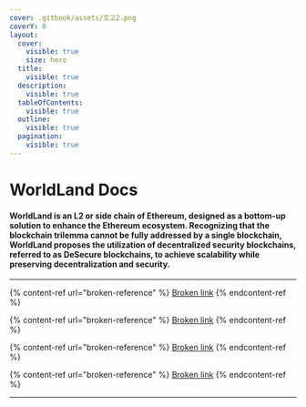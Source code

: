 ```yaml
---
cover: .gitbook/assets/로고2.png
coverY: 0
layout:
  cover:
    visible: true
    size: hero
  title:
    visible: true
  description:
    visible: true
  tableOfContents:
    visible: true
  outline:
    visible: true
  pagination:
    visible: true
---
```


# WorldLand Docs

#### WorldLand is an L2 or side chain of Ethereum, designed as a bottom-up solution to enhance the Ethereum ecosystem. Recognizing that the blockchain trilemma cannot be fully addressed by a single blockchain, WorldLand proposes the utilization of decentralized security blockchains, referred to as DeSecure blockchains, to achieve scalability while preserving decentralization and security.&#x20;

***

{% content-ref url="broken-reference" %}
[Broken link](broken-reference)
{% endcontent-ref %}

{% content-ref url="broken-reference" %}
[Broken link](broken-reference)
{% endcontent-ref %}

{% content-ref url="broken-reference" %}
[Broken link](broken-reference)
{% endcontent-ref %}

{% content-ref url="broken-reference" %}
[Broken link](broken-reference)
{% endcontent-ref %}

***
